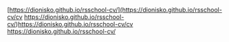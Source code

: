 [https://dionisko.github.io/rsschool-cv/](https://dionisko.github.io/rsschool-cv/cv
https://dionisko.github.io/rsschool-cv/)https://dionisko.github.io/rsschool-cv/cv
https://dionisko.github.io/rsschool-cv/
